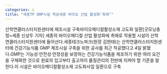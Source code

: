 ```yaml
---
categories: i
title: "세종TP GMP시설 착공세종 바이오 산업 활성화‘촉매’"
---
```

산학연클러스터지원센터에 제조시설 구축바이오메디컬활성소재 고도화 일환[굿모닝충청=세종 신상두 기자] 세종의 바이오메디컬 산업 활성화에 촉매로 작용할 시설이 산학연클러스터지원센터에 들어선다.세종테크노파크(원장 김현태)는 산학연클러스터지원센터에 건강기능식품 GMP 제조시설 구축을 위한 공사를 최근 착공했다고 4일 밝혔다.GMP는 기능성·안전성·안정성을 보장하는 건강기능식품을 제조하기 위한 여러 요건을 구체화한 것으로 원료의 입고부터 출고까지 품질관리의 전반에 지켜야 할 기준을 말한다.이 시설은 바이오메디컬활성소재 고도화사업 일환으로 구축